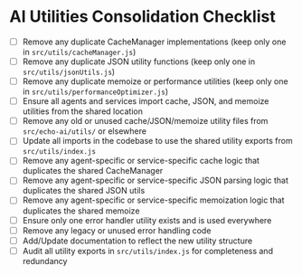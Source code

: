 # AI Utilities Consolidation Checklist

- [ ] Remove any duplicate CacheManager implementations (keep only one in `src/utils/cacheManager.js`)
- [ ] Remove any duplicate JSON utility functions (keep only one in `src/utils/jsonUtils.js`)
- [ ] Remove any duplicate memoize or performance utilities (keep only one in `src/utils/performanceOptimizer.js`)
- [ ] Ensure all agents and services import cache, JSON, and memoize utilities from the shared location
- [ ] Remove any old or unused cache/JSON/memoize utility files from `src/echo-ai/utils/` or elsewhere
- [ ] Update all imports in the codebase to use the shared utility exports from `src/utils/index.js`
- [ ] Remove any agent-specific or service-specific cache logic that duplicates the shared CacheManager
- [ ] Remove any agent-specific or service-specific JSON parsing logic that duplicates the shared JSON utils
- [ ] Remove any agent-specific or service-specific memoization logic that duplicates the shared memoize
- [ ] Ensure only one error handler utility exists and is used everywhere
- [ ] Remove any legacy or unused error handling code
- [ ] Add/Update documentation to reflect the new utility structure
- [ ] Audit all utility exports in `src/utils/index.js` for completeness and redundancy
